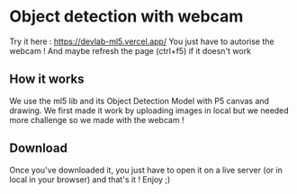 # Object detection with webcam

Try it here : https://devlab-ml5.vercel.app/
You just have to autorise the webcam !
And maybe refresh the page (ctrl+f5) if it doesn't work

## How it works

We use the ml5 lib and its Object Detection Model with P5 canvas and drawing.
We first made it work by uploading images in local but we needed more challenge so we made with the webcam !

## Download

Once you've downloaded it, you just have to open it on a live server (or in local in your browser) and that's it !
Enjoy ;) 
